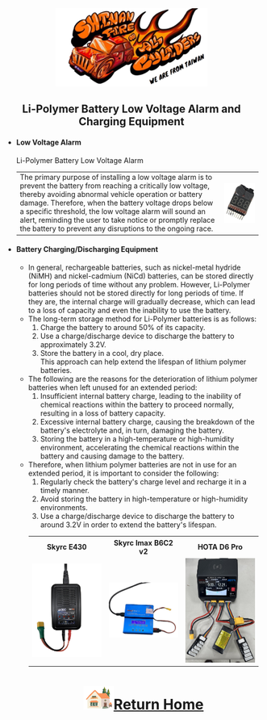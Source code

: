 <div align="center"><img src="../../other/img/logo.png" width="300" alt=" logo"></div>

## <div align="center">Li-Polymer Battery Low Voltage Alarm and Charging Equipment</div> 
 - #### Low Voltage Alarm
   Li-Polymer Battery Low Voltage Alarm
   <div align="center">
   <table>
   <tr>
   <td>The primary purpose of installing a low voltage alarm is to prevent the battery from reaching a critically low voltage, thereby avoiding abnormal vehicle operation or battery damage. Therefore, when the battery voltage drops below a specific threshold, the low voltage alarm will sound an alert, reminding the user to take notice or promptly replace the battery to prevent any disruptions to the ongoing race.  
        
   </td>
   <td><img src="./img/low_voltage_alarm.png" width = "500"  alt="low_voltage_alarm" align="center" /></td>
    </tr>
   </table>
   </div>
   
  - #### Battery Charging/Discharging Equipment 
    - In general, rechargeable batteries, such as nickel-metal hydride (NiMH) and nickel-cadmium (NiCd) batteries, can be stored directly for long periods of time without any problem. However, Li-Polymer batteries should not be stored directly for long periods of time. If they are, the internal charge will gradually decrease, which can lead to a loss of capacity and even the inability to use the battery.
    - The long-term storage method for Li-Polymer batteries is as follows:
      1. Charge the battery to around 50% of its capacity.
      2. Use a charge/discharge device to discharge the battery to approximately 3.2V.
      3. Store the battery in a cool, dry place.  
            This approach can help extend the lifespan of lithium polymer batteries.
    - The following are the reasons for the deterioration of lithium polymer batteries when left unused for an extended period:
      1. Insufficient internal battery charge, leading to the inability of chemical reactions within the battery to proceed normally, resulting in a loss of battery capacity.
      2. Excessive internal battery charge, causing the breakdown of the battery's electrolyte and, in turn, damaging the battery.
      3. Storing the battery in a high-temperature or high-humidity environment, accelerating the chemical reactions within the battery and causing damage to the battery.
    - Therefore, when lithium polymer batteries are not in use for an extended period, it is important to consider the following:
      1. Regularly check the battery's charge level and recharge it in a timely manner.
      2. Avoid storing the battery in high-temperature or high-humidity environments.
      3. Use a charge/discharge device to discharge the battery to around 3.2V in order to extend the battery's lifespan.
      <div align="center">
      <table>
        <tr align="center">
        <th>Skyrc E430</th>
        <th>Skyrc Imax B6C2 v2</th>
        <th>HOTA D6 Pro</th>
        </tr>
        <tr>
        <td><img src="./img/e430.png" width = "300"    /></td>
        <td><img src="./img/B6AC2.png" width = "300"  /></td>
        <td><img src="./img/HOTA.png" width = "300"  /></td>      
        </tr>

</table>
</div>
      
     
 
# <div align="center">![HOME](../../other/img/Home.png)[Return Home](../../)</div> 
